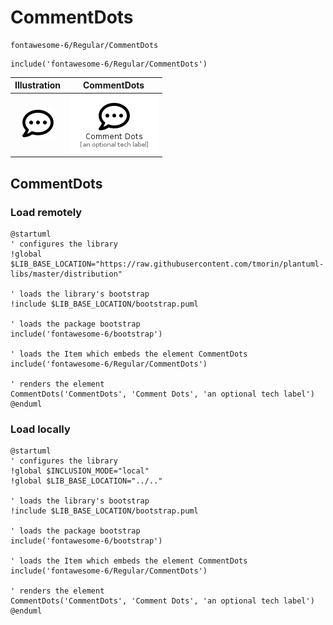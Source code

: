 # CommentDots


```text
fontawesome-6/Regular/CommentDots
```

```text
include('fontawesome-6/Regular/CommentDots')
```



| Illustration | CommentDots |
| :---: | :---: |
| ![illustration for Illustration](../../fontawesome-6/Regular/CommentDots.png) | ![illustration for CommentDots](../../fontawesome-6/Regular/CommentDots.Local.png) |




## CommentDots

### Load remotely
```plantuml
@startuml
' configures the library
!global $LIB_BASE_LOCATION="https://raw.githubusercontent.com/tmorin/plantuml-libs/master/distribution"

' loads the library's bootstrap
!include $LIB_BASE_LOCATION/bootstrap.puml

' loads the package bootstrap
include('fontawesome-6/bootstrap')

' loads the Item which embeds the element CommentDots
include('fontawesome-6/Regular/CommentDots')

' renders the element
CommentDots('CommentDots', 'Comment Dots', 'an optional tech label')
@enduml
```

### Load locally
```plantuml
@startuml
' configures the library
!global $INCLUSION_MODE="local"
!global $LIB_BASE_LOCATION="../.."

' loads the library's bootstrap
!include $LIB_BASE_LOCATION/bootstrap.puml

' loads the package bootstrap
include('fontawesome-6/bootstrap')

' loads the Item which embeds the element CommentDots
include('fontawesome-6/Regular/CommentDots')

' renders the element
CommentDots('CommentDots', 'Comment Dots', 'an optional tech label')
@enduml
```

